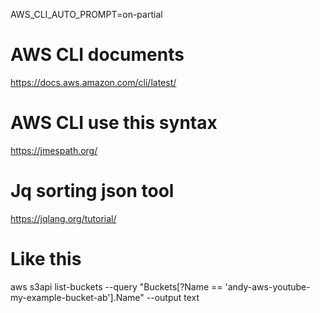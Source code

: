 AWS_CLI_AUTO_PROMPT=on-partial

# AWS CLI documents
https://docs.aws.amazon.com/cli/latest/

# AWS CLI use this syntax
https://jmespath.org/

# Jq sorting json tool
https://jqlang.org/tutorial/

# Like this
aws s3api list-buckets --query "Buckets[?Name == 'andy-aws-youtube-my-example-bucket-ab'].Name" --output text